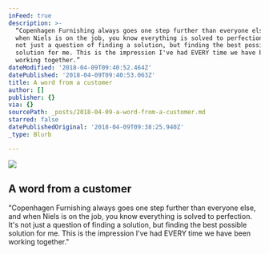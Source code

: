 ```yaml
---
inFeed: true
description: >-
  “Copenhagen Furnishing always goes one step further than everyone else, and
  when Niels is on the job, you know everything is solved to perfection. It's
  not just a question of finding a solution, but finding the best possible
  solution for me. This is the impression I've had EVERY time we have been
  working together.” 
dateModified: '2018-04-09T09:40:52.464Z'
datePublished: '2018-04-09T09:40:53.063Z'
title: A word from a customer
author: []
publisher: {}
via: {}
sourcePath: _posts/2018-04-09-a-word-from-a-customer.md
starred: false
datePublishedOriginal: '2018-04-09T09:38:25.940Z'
_type: Blurb

---
```

![](https://the-grid-user-content.s3-us-west-2.amazonaws.com/592d3e95-cd5d-4b5b-b2d3-3c01c60a25a5.jpg)

## A word from a customer

"Copenhagen Furnishing always goes one step further than everyone else, and when Niels is on the job, you know everything is solved to perfection. It's not just a question of finding a solution, but finding the best possible solution for me. This is the impression I've had EVERY time we have been working together."